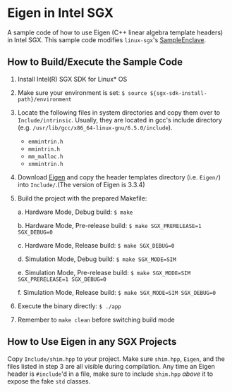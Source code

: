 # Eigen in Intel SGX 

A sample code of how to use Eigen (C++ linear algebra template headers) in Intel SGX. This sample code modifies `linux-sgx`'s [SampleEnclave](https://github.com/intel/linux-sgx/tree/master/SampleCode/SampleEnclave).

## How to Build/Execute the Sample Code
1. Install Intel(R) SGX SDK for Linux* OS

2. Make sure your environment is set:
    ```$ source ${sgx-sdk-install-path}/environment```
    
3. Locate the following files in system directories and copy them over to `Include/intrinsic`. Usually, they are located in gcc's include directory (e.g. `/usr/lib/gcc/x86_64-linux-gnu/6.5.0/include`).
    * `emmintrin.h`  
    * `mmintrin.h`  
    * `mm_malloc.h`  
    * `xmmintrin.h`
4. Download [Eigen](http://eigen.tuxfamily.org/index.php?title=Main_Page) and copy the header templates directory (i.e. `Eigen/`) into `Include/`.(The version of Eigen is 3.3.4)
5. Build the project with the prepared Makefile:

    a. Hardware Mode, Debug build:
        ```$ make```
        
    b. Hardware Mode, Pre-release build:
        ```$ make SGX_PRERELEASE=1 SGX_DEBUG=0```
        
    c. Hardware Mode, Release build:
        ```$ make SGX_DEBUG=0```
        
    d. Simulation Mode, Debug build:
        ```$ make SGX_MODE=SIM```
        
    e. Simulation Mode, Pre-release build:
        ```$ make SGX_MODE=SIM SGX_PRERELEASE=1 SGX_DEBUG=0```
        
    f. Simulation Mode, Release build:
        ```$ make SGX_MODE=SIM SGX_DEBUG=0```
        
6. Execute the binary directly:
    ```$ ./app```
    
7. Remember to `make clean` before switching build mode

## How to Use Eigen in any SGX Projects
Copy `Include/shim.hpp` to your project. Make sure `shim.hpp`, `Eigen`, and the files listed in step 3 are all visible during compilation. Any time an Eigen header is `#include`'d in a file, make sure to include `shim.hpp` *above* it to expose the fake `std` classes. 
